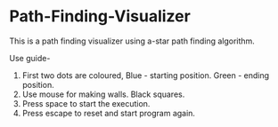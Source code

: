 # Path-Finding-Visualizer
This is a path finding visualizer using a-star path finding algorithm.

Use guide- 
1. First two dots are coloured, Blue - starting position. Green - ending position.
2. Use mouse for making walls. Black squares.
3. Press space to start the execution.
4. Press escape to reset and start program again.
